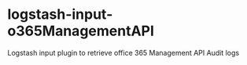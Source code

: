 # logstash-input-o365ManagementAPI
Logstash input plugin to retrieve office 365 Management API Audit logs
